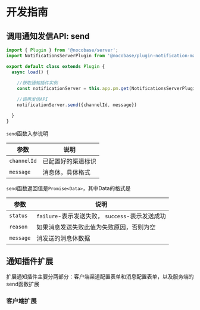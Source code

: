 # 开发指南

## 调用通知发信API: send

```ts
import { Plugin } from '@nocobase/server';
import NotificationsServerPlugin from '@nocobase/plugin-notification-manager';

export default class extends Plugin {
  async load() {
    
    //获取通知插件实例
    const notificationServer = this.app.pm.get(NotificationsServerPlugin);

    //调用发信API
    notificationServer.send({channelId, message})

  }
}
```

`send`函数入参说明

| 参数        | 说明              |
| ----------- | -----------------|
| `channelId` | 已配置好的渠道标识   |
| `message`     | 消息体，具体格式 |

`send`函数返回值是`Promise<Data>`，其中Data的格式是

| 参数        | 说明              |
| ----------- | -----------------|
| `status` | `failure`-表示发送失败，   `success`-表示发送成功|
|`reason`| 如果消息发送失败此值为失败原因，否则为空|
| `message`     | 消发送的消息体数据 |

## 通知插件扩展

扩展通知插件主要分两部分：客户端渠道配置表单和消息配置表单，以及服务端的send函数扩展

### 客户端扩展
